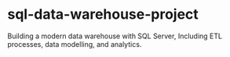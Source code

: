 # sql-data-warehouse-project
Building a modern data warehouse with SQL Server, Including ETL processes, data modelling, and analytics.
